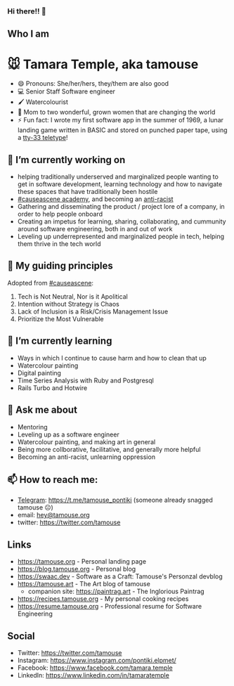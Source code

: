 ### Hi there!! 👋

## Who I am

# :mouse: Tamara Temple, aka tamouse

- 😄 Pronouns: She/her/hers, they/them are also good
- :computer: Senior Staff Software engineer
- :paintbrush: Watercolourist
- :woman: Mom to two wonderful, grown women that are changing the world
- ⚡ Fun fact: I wrote my first software app in the summer of 1969, a lunar landing game written in BASIC and stored on punched paper tape, using a [tty-33 teletype](https://en.wikipedia.org/wiki/Teletype_Model_33)!

## 🔭 I’m currently working on

- helping traditionally underserved and marginalized people wanting to get in software development, learning technology and how to navigate these spaces that have traditionally been hostile
- [#causeascene academy](https://hashtagcauseascene.com/bootcamp/), and becoming an [anti-racist](https://hashtagcauseascene.com/guiding-principles/)
- Gathering and disseminating the product / project lore of a company, in order to help people onboard
- Creating an impetus for learning, sharing, collaborating, and cummunity around software engineering, both in and out of work
- Leveling up underrepresented and marginalized people in tech, helping them thrive in the tech world

## :compass: My guiding principles

Adopted from [#causeascene](https://hashtagcauseascene.com/guiding-principles/):

1. Tech is Not Neutral, Nor is it Apolitical
2. Intention without Strategy is Chaos
3. Lack of Inclusion is a Risk/Crisis Management Issue
4. Prioritize the Most Vulnerable

## 🌱 I’m currently learning

- Ways in which I continue to cause harm and how to clean that up
- Watercolour painting
- Digital painting
- Time Series Analysis with Ruby and Postgresql
- Rails Turbo and Hotwire

## 💬 Ask me about

- Mentoring
- Leveling up as a software engineer 
- Watercolour painting, and making art in general
- Being more collborative, facilitative, and generally more helpful
- Becoming an anti-racist, unlearning oppression

## 📫 How to reach me:

- [Telegram](https://telegram.org/): <https://t.me/tamouse_pontiki> (someone already snagged tamouse ☹️)
- email: hey@tamouse.org
- twitter: <https://twitter.com/tamouse>

## Links

- <https://tamouse.org> - Personal landing page
- <https://blog.tamouse.org> - Personal blog
- <https://swaac.dev> - Software as a Craft: Tamouse's Personzal devblog
- <https://tamouse.art> - The Art blog of tamouse
  - companion site: <https://paintrag.art> - The Inglorious Paintrag 
- <https://recipes.tamouse.org> - My personal cooking recipes
- <https://resume.tamouse.org> - Professional resume for Software Engineering

## Social

- Twitter: <https://twitter.com/tamouse>
- Instagram: <https://www.instagram.com/pontiki.elpmet/>
- Facebook: <https://www.facebook.com/tamara.temple>
- LinkedIn: <https://www.linkedin.com/in/tamaratemple>

<!--
**tamouse/tamouse** is a ✨ _special_ ✨ repository because its `README.md` (this file) appears on your GitHub profile.

Here are some ideas to get you started:

- 🔭 I’m currently working on ...
- 🌱 I’m currently learning ...
- 👯 I’m looking to collaborate on ...
- 🤔 I’m looking for help with ...
- 💬 Ask me about ...
- 📫 How to reach me: ...
- 😄 Pronouns: ...
- ⚡ Fun fact: ...
-->
